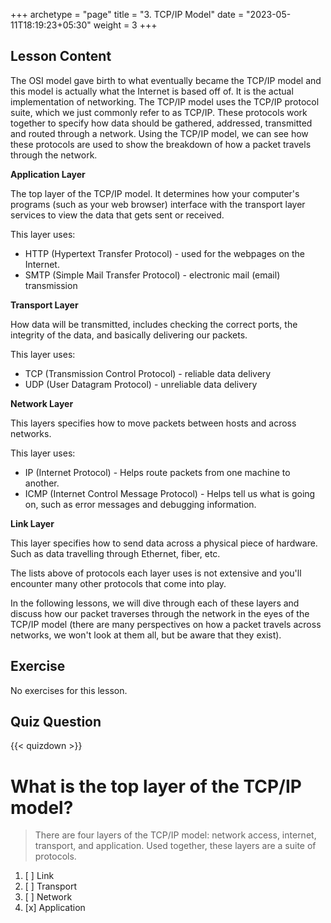 +++
archetype = "page"
title = "3. TCP/IP Model"
date = "2023-05-11T18:19:23+05:30"
weight = 3
+++

## Lesson Content

The OSI model gave birth to what eventually became the TCP/IP model and this model is actually what the Internet is based off of. It is the actual implementation of networking. The TCP/IP model uses the TCP/IP protocol suite, which we just commonly refer to as TCP/IP. These protocols work together to specify how data should be gathered, addressed, transmitted and routed through a network. Using the TCP/IP model, we can see how these protocols are used to show the breakdown of how a packet travels through the network.

**Application Layer**

The top layer of the TCP/IP model. It determines how your computer's programs (such as your web browser) interface with the transport layer services to view the data that gets sent or received.

This layer uses:
* HTTP (Hypertext Transfer Protocol) - used for the webpages on the Internet.
* SMTP (Simple Mail Transfer Protocol) - electronic mail (email) transmission


**Transport Layer**

How data will be transmitted, includes checking the correct ports, the integrity of the data, and basically delivering our packets.

This layer uses:
* TCP (Transmission Control Protocol) - reliable data delivery
* UDP (User Datagram Protocol) - unreliable data delivery


**Network Layer**

This layers specifies how to move packets between hosts and across networks.

This layer uses:
* IP (Internet Protocol) - Helps route packets from one machine to another.
* ICMP (Internet Control Message Protocol) - Helps tell us what is going on, such as error messages and debugging information.


**Link Layer**

This layer specifies how to send data across a physical piece of hardware. Such as data travelling through Ethernet, fiber, etc.

The lists above of protocols each layer uses is not extensive and you'll encounter many other protocols that come into play.

In the following lessons, we will dive through each of these layers and discuss how our packet traverses through the network in the eyes of the TCP/IP model (there are many perspectives on how a packet travels across networks, we won't look at them all, but be aware that they exist).

## Exercise

No exercises for this lesson.

## Quiz Question

{{< quizdown >}}

# What is the top layer of the TCP/IP model?

> There are four layers of the TCP/IP model: network access, internet, transport, and application. Used together, these layers are a suite of protocols.

1. [ ] Link
2. [ ] Transport
3. [ ] Network
4. [x] Application